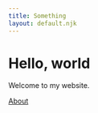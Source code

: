```yaml
---
title: Something
layout: default.njk
---
```


# Hello, world

Welcome to my website.

[About](/about/)